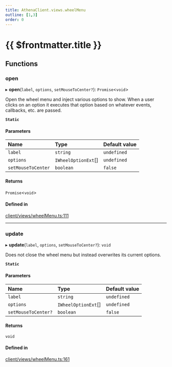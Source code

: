 ```yaml
---
title: AthenaClient.views.wheelMenu
outline: [1,3]
order: 0
---
```


# {{ $frontmatter.title }}


## Functions

### open

▸ **open**(`label`, `options`, `setMouseToCenter?`): `Promise`<`void`\>

Open the wheel menu and inject various options to show.
When a user clicks on an option it executes that option based on whatever events, callbacks, etc. are passed.

**`Static`**

#### Parameters

| Name | Type | Default value |
| :------ | :------ | :------ |
| `label` | `string` | `undefined` |
| `options` | `IWheelOptionExt`[] | `undefined` |
| `setMouseToCenter` | `boolean` | `false` |

#### Returns

`Promise`<`void`\>

#### Defined in

[client/views/wheelMenu.ts:111](https://github.com/Stuyk/altv-athena/blob/9c488f0/src/core/client/views/wheelMenu.ts#L111)

___

### update

▸ **update**(`label`, `options`, `setMouseToCenter?`): `void`

Does not close the wheel menu but instead overwrites its current options.

**`Static`**

#### Parameters

| Name | Type | Default value |
| :------ | :------ | :------ |
| `label` | `string` | `undefined` |
| `options` | `IWheelOptionExt`[] | `undefined` |
| `setMouseToCenter?` | `boolean` | `false` |

#### Returns

`void`

#### Defined in

[client/views/wheelMenu.ts:161](https://github.com/Stuyk/altv-athena/blob/9c488f0/src/core/client/views/wheelMenu.ts#L161)
